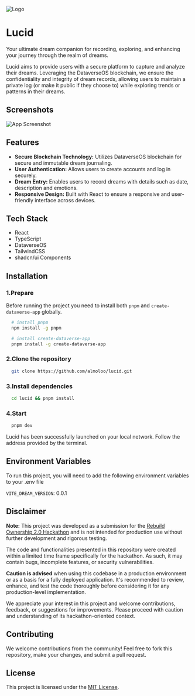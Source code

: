 ![Logo](https://dev-to-uploads.s3.amazonaws.com/uploads/articles/th5xamgrr6se0x5ro4g6.png)

# Lucid

Your ultimate dream companion for recording, exploring, and enhancing your journey through the realm of dreams.

Lucid aims to provide users with a secure platform to capture and analyze their dreams. Leveraging the DataverseOS blockchain, we ensure the confidentiality and integrity of dream records, allowing users to maintain a private log (or make it public if they choose to) while exploring trends or patterns in their dreams.

## Screenshots

![App Screenshot](https://via.placeholder.com/468x300?text=App+Screenshot+Here)

## Features

- **Secure Blockchain Technology:** Utilizes DataverseOS blockchain for secure and immutable dream journaling.
- **User Authentication:** Allows users to create accounts and log in securely.
- **Dream Entry:** Enables users to record dreams with details such as date, description and emotions.
- **Responsive Design:** Built with React to ensure a responsive and user-friendly interface across devices.

## Tech Stack

- React
- TypeScript
- DataverseOS
- TailwindCSS
- shadcn/ui Components

## Installation

### 1.Prepare

Before running the project you need to install both `pnpm` and `create-dataverse-app` globally.

```bash
  # install pnpm
  npm install -g pnpm

  # install create-dataverse-app
  pnpm install -g create-dataverse-app
```

### 2.Clone the repository

```bash
  git clone https://github.com/almoloo/lucid.git
```

### 3.Install dependencies

```bash
  cd lucid && pnpm install
```

### 4.Start

```bash
  pnpm dev
```

Lucid has been successfully launched on your local network. Follow the address provided by the terminal.

## Environment Variables

To run this project, you will need to add the following environment variables to your .env file

`VITE_DREAM_VERSION`: 0.0.1

## Disclaimer

**Note:** This project was developed as a submission for the [Rebuild Ownership 2.0 Hackathon](https://dorahacks.io/hackathon/rebuild-ownership-2/detail) and is not intended for production use without further development and rigorous testing.

The code and functionalities presented in this repository were created within a limited time frame specifically for the hackathon. As such, it may contain bugs, incomplete features, or security vulnerabilities.

**Caution is advised** when using this codebase in a production environment or as a basis for a fully deployed application. It's recommended to review, enhance, and test the code thoroughly before considering it for any production-level implementation.

We appreciate your interest in this project and welcome contributions, feedback, or suggestions for improvements. Please proceed with caution and understanding of its hackathon-oriented context.

## Contributing

We welcome contributions from the community! Feel free to fork this repository, make your changes, and submit a pull request.

## License

This project is licensed under the [MIT License](https://choosealicense.com/licenses/mit/).
